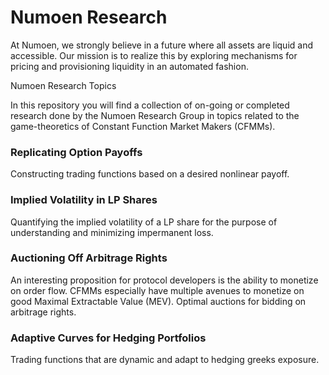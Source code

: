 # Numoen Research 

At Numoen, we strongly believe in a future where all assets are liquid and accessible. Our mission is to realize this by exploring mechanisms for pricing and provisioning liquidity in an automated fashion.

Numoen Research Topics 

In this repository you will find a collection of on-going or completed research done by the Numoen Research Group in topics related to the game-theoretics of Constant Function Market Makers (CFMMs).

### Replicating Option Payoffs

Constructing trading functions based on a desired nonlinear payoff.

### Implied Volatility in LP Shares

Quantifying the implied volatility of a LP share for the purpose of understanding and minimizing impermanent loss. 

### Auctioning Off Arbitrage Rights

An interesting proposition for protocol developers is the ability to monetize on order flow. CFMMs especially have multiple avenues to monetize on good 
Maximal Extractable Value (MEV). Optimal auctions for bidding on arbitrage rights.

### Adaptive Curves for Hedging Portfolios

Trading functions that are dynamic and adapt to hedging greeks exposure.
